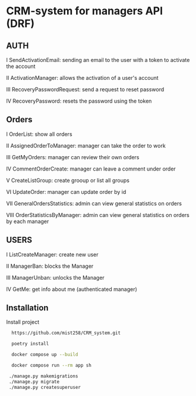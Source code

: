 
# CRM-system for managers API (DRF)



## AUTH


I SendActivationEmail: sending an email to the user with a token to activate the account

II ActivationManager: allows the activation of a user's account

III RecoveryPasswordRequest: send a request to reset password

IV RecoveryPassword: resets the password using the token
## Orders

I OrderList: show all orders

II AssignedOrderToManager: manager can take the order to work 

III GetMyOrders: manager can review their own orders

IV CommentOrderCreate: manager can leave a comment under order

V CreateListGroup: create grooup or list all groups

VI UpdateOrder: manager can update order by id

VII GeneralOrdersStatistics: admin can view general statistics on orders

VIII  OrderStatisticsByManager: admin can view general statistics on orders by each manager

## USERS

I ListCreateManager: create new user

II ManagerBan: blocks the Manager

III ManagerUnban: unlocks the Manager

IV  GetMe: get info about me (authenticated manager)


## Installation

Install project 

```bash
  https://github.com/mist258/CRM_system.git

  poetry install

  docker compose up --build 

  docker compose run --rm app sh

 ./manage.py makemigrations
 ./manage.py migrate
 ./manage.py createsuperuser

```
    
